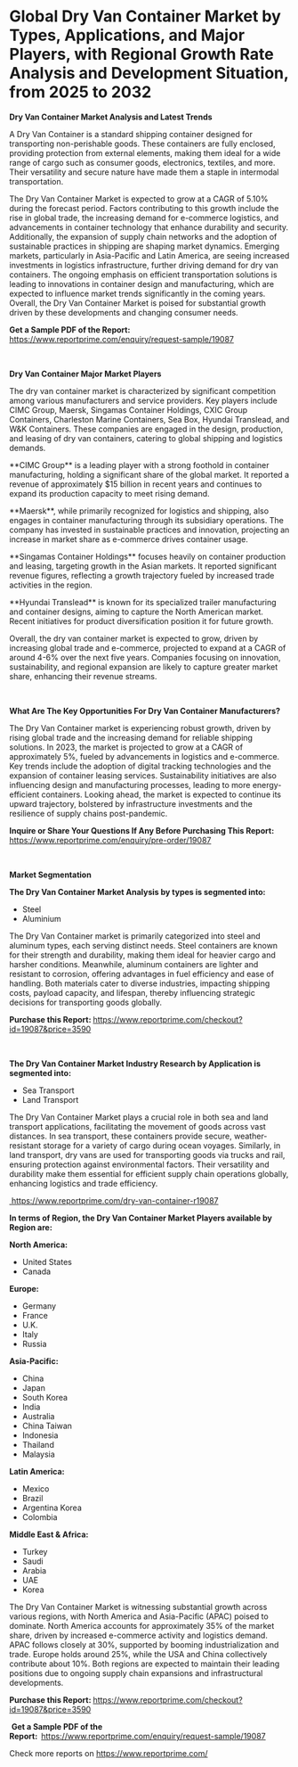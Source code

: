 <p><h1>Global Dry Van Container Market by Types, Applications, and Major Players, with Regional Growth Rate Analysis and Development Situation, from 2025 to 2032</h1></p><p><strong>Dry Van Container Market Analysis and Latest Trends</strong></p>
<p><p>A Dry Van Container is a standard shipping container designed for transporting non-perishable goods. These containers are fully enclosed, providing protection from external elements, making them ideal for a wide range of cargo such as consumer goods, electronics, textiles, and more. Their versatility and secure nature have made them a staple in intermodal transportation.</p><p>The Dry Van Container Market is expected to grow at a CAGR of 5.10% during the forecast period. Factors contributing to this growth include the rise in global trade, the increasing demand for e-commerce logistics, and advancements in container technology that enhance durability and security. Additionally, the expansion of supply chain networks and the adoption of sustainable practices in shipping are shaping market dynamics. Emerging markets, particularly in Asia-Pacific and Latin America, are seeing increased investments in logistics infrastructure, further driving demand for dry van containers. The ongoing emphasis on efficient transportation solutions is leading to innovations in container design and manufacturing, which are expected to influence market trends significantly in the coming years. Overall, the Dry Van Container Market is poised for substantial growth driven by these developments and changing consumer needs.</p></p>
<p><strong>Get a Sample PDF of the Report:&nbsp;</strong> <a href="https://www.reportprime.com/enquiry/request-sample/19087?utm_campaign=2245&utm_medium=2&utm_source=Github&utm_content=ia&utm_term=19032025&utm_id=dry-van-container">https://www.reportprime.com/enquiry/request-sample/19087</a></p>
<p>&nbsp;</p>
<p><strong>Dry Van Container Major Market Players</strong></p>
<p><p>The dry van container market is characterized by significant competition among various manufacturers and service providers. Key players include CIMC Group, Maersk, Singamas Container Holdings, CXIC Group Containers, Charleston Marine Containers, Sea Box, Hyundai Translead, and W&K Containers. These companies are engaged in the design, production, and leasing of dry van containers, catering to global shipping and logistics demands.</p><p>**CIMC Group** is a leading player with a strong foothold in container manufacturing, holding a significant share of the global market. It reported a revenue of approximately $15 billion in recent years and continues to expand its production capacity to meet rising demand.</p><p>**Maersk**, while primarily recognized for logistics and shipping, also engages in container manufacturing through its subsidiary operations. The company has invested in sustainable practices and innovation, projecting an increase in market share as e-commerce drives container usage.</p><p>**Singamas Container Holdings** focuses heavily on container production and leasing, targeting growth in the Asian markets. It reported significant revenue figures, reflecting a growth trajectory fueled by increased trade activities in the region.</p><p>**Hyundai Translead** is known for its specialized trailer manufacturing and container designs, aiming to capture the North American market. Recent initiatives for product diversification position it for future growth.</p><p>Overall, the dry van container market is expected to grow, driven by increasing global trade and e-commerce, projected to expand at a CAGR of around 4-6% over the next five years. Companies focusing on innovation, sustainability, and regional expansion are likely to capture greater market share, enhancing their revenue streams.</p></p>
<p>&nbsp;</p>
<p><strong>What Are The Key Opportunities For Dry Van Container Manufacturers?</strong></p>
<p><p>The Dry Van Container market is experiencing robust growth, driven by rising global trade and the increasing demand for reliable shipping solutions. In 2023, the market is projected to grow at a CAGR of approximately 5%, fueled by advancements in logistics and e-commerce. Key trends include the adoption of digital tracking technologies and the expansion of container leasing services. Sustainability initiatives are also influencing design and manufacturing processes, leading to more energy-efficient containers. Looking ahead, the market is expected to continue its upward trajectory, bolstered by infrastructure investments and the resilience of supply chains post-pandemic.</p></p>
<p><strong>Inquire or Share Your Questions If Any Before Purchasing This Report:</strong> <a href="https://www.reportprime.com/enquiry/pre-order/19087?utm_campaign=2245&utm_medium=2&utm_source=Github&utm_content=ia&utm_term=19032025&utm_id=dry-van-container">https://www.reportprime.com/enquiry/pre-order/19087</a></p>
<p>&nbsp;</p>
<p><strong>Market Segmentation</strong></p>
<p><strong>The Dry Van Container Market Analysis by types is segmented into:</strong></p>
<p><ul><li>Steel</li><li>Aluminium</li></ul></p>
<p><p>The Dry Van Container market is primarily categorized into steel and aluminum types, each serving distinct needs. Steel containers are known for their strength and durability, making them ideal for heavier cargo and harsher conditions. Meanwhile, aluminum containers are lighter and resistant to corrosion, offering advantages in fuel efficiency and ease of handling. Both materials cater to diverse industries, impacting shipping costs, payload capacity, and lifespan, thereby influencing strategic decisions for transporting goods globally.</p></p>
<p><strong>Purchase this Report:&nbsp;</strong><a href="https://www.reportprime.com/checkout?id=19087&price=3590&utm_campaign=2245&utm_medium=2&utm_source=Github&utm_content=ia&utm_term=19032025&utm_id=dry-van-container">https://www.reportprime.com/checkout?id=19087&price=3590</a></p>
<p>&nbsp;</p>
<p><strong>The Dry Van Container Market Industry Research by Application is segmented into:</strong></p>
<p><ul><li>Sea Transport</li><li>Land Transport</li></ul></p>
<p><p>The Dry Van Container Market plays a crucial role in both sea and land transport applications, facilitating the movement of goods across vast distances. In sea transport, these containers provide secure, weather-resistant storage for a variety of cargo during ocean voyages. Similarly, in land transport, dry vans are used for transporting goods via trucks and rail, ensuring protection against environmental factors. Their versatility and durability make them essential for efficient supply chain operations globally, enhancing logistics and trade efficiency.</p></p>
<p><a href="https://www.reportprime.com/dry-van-container-r19087?utm_campaign=2245&utm_medium=2&utm_source=Github&utm_content=ia&utm_term=19032025&utm_id=dry-van-container">&nbsp;https://www.reportprime.com/dry-van-container-r19087</a></p>
<p><strong>In terms of Region, the Dry Van Container Market Players available by Region are:</strong></p>
<p>
    <p> <strong> North America: </strong>
        <ul>
            <li>United States</li>
            <li>Canada</li>
        </ul>
        </p> 
    <p> <strong> Europe: </strong>
        <ul>
            <li>Germany</li>
            <li>France</li>
            <li>U.K.</li>
            <li>Italy</li>
            <li>Russia</li>
        </ul>
        </p> 
    <p> <strong> Asia-Pacific: </strong>
        <ul>
            <li>China</li>
            <li>Japan</li>
            <li>South Korea</li>
            <li>India</li>
            <li>Australia</li>
            <li>China Taiwan</li>
            <li>Indonesia</li>
            <li>Thailand</li>
            <li>Malaysia</li>
        </ul>
        </p> 
    <p> <strong> Latin America: </strong>
        <ul>
            <li>Mexico</li>
            <li>Brazil</li>
            <li>Argentina Korea</li>
            <li>Colombia</li>
        </ul>
        </p> 
    <p> <strong> Middle East & Africa: </strong>
        <ul>
            <li>Turkey</li>
            <li>Saudi</li>
            <li>Arabia</li>
            <li>UAE</li>
            <li>Korea</li>
        </ul>
    </p>
    </p>
<p><p>The Dry Van Container Market is witnessing substantial growth across various regions, with North America and Asia-Pacific (APAC) poised to dominate. North America accounts for approximately 35% of the market share, driven by increased e-commerce activity and logistics demand. APAC follows closely at 30%, supported by booming industrialization and trade. Europe holds around 25%, while the USA and China collectively contribute about 10%. Both regions are expected to maintain their leading positions due to ongoing supply chain expansions and infrastructural developments.</p></p>
<p><strong>Purchase this Report: </strong><a href="https://www.reportprime.com/checkout?id=19087&price=3590&utm_campaign=2245&utm_medium=2&utm_source=Github&utm_content=ia&utm_term=19032025&utm_id=dry-van-container">https://www.reportprime.com/checkout?id=19087&price=3590</a></p>
<p>&nbsp;<strong>Get a Sample PDF of the Report:&nbsp;&nbsp;</strong><a href="https://www.reportprime.com/enquiry/request-sample/19087?utm_campaign=2245&utm_medium=2&utm_source=Github&utm_content=ia&utm_term=19032025&utm_id=dry-van-container">https://www.reportprime.com/enquiry/request-sample/19087</a></p>
<p><strong></strong></p>
<p>Check more reports on <a href="https://www.reportprime.com/?utm_campaign=2245&utm_medium=2&utm_source=Github&utm_content=ia&utm_term=19032025&utm_id=dry-van-container">https://www.reportprime.com/</a></p>